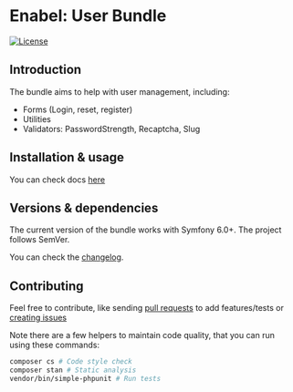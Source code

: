 # Enabel: User Bundle

[![License](https://img.shields.io/badge/license-MIT-red.svg?style=flat-square)](LICENSE)

## Introduction

The bundle aims to help with user management, including:

- Forms (Login, reset, register)
- Utilities
- Validators: PasswordStrength, Recaptcha, Slug

## Installation & usage

You can check docs [here](docs/index.md)

## Versions & dependencies

The current version of the bundle works with Symfony 6.0+.
The project follows SemVer.

You can check the [changelog](CHANGELOG.md).

## Contributing

Feel free to contribute, like sending [pull requests](https://github.com/enabel/user-bundle/pulls) to add features/tests
or [creating issues](https://github.com/enabel/user-bundle/issues)

Note there are a few helpers to maintain code quality, that you can run using these commands:

```bash
composer cs # Code style check
composer stan # Static analysis
vendor/bin/simple-phpunit # Run tests
```

